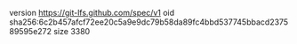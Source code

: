 version https://git-lfs.github.com/spec/v1
oid sha256:6c2b457afcf72ee20c5a9e9dc79b58da89fc4bbd537745bbacd237589595e272
size 3380
